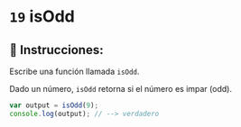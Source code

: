 # `19` isOdd

## 📝 Instrucciones:

Escribe una función llamada `isOdd`.

Dado un número, `isOdd` retorna si el número es impar (odd).

```Javascript
var output = isOdd(9);
console.log(output); // --> verdadero